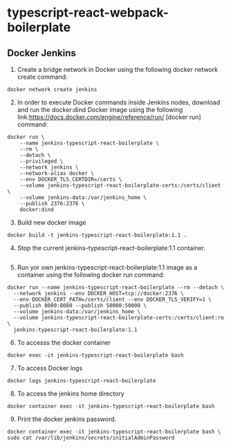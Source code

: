 # typescript-react-webpack-boilerplate

## Docker Jenkins
1. Create a bridge network in Docker using the following docker network create command:
```
docker network create jenkins
```

2. In order to execute Docker commands inside Jenkins nodes, download and run the docker:dind Docker image using the following link:https://docs.docker.com/engine/reference/run/ [docker run] command:
```
docker run \
    --name jenkins-typescript-react-boilerplate \
    --rm \
    --detach \
    --privileged \
    --network jenkins \
    --network-alias docker \
    --env DOCKER_TLS_CERTDIR=/certs \
    --volume jenkins-typescript-react-boilerplate-certs:/certs/client \
    --volume jenkins-data:/var/jenkins_home \
    --publish 2376:2376 \
    docker:dind
```

3. Build new docker image
```
docker build -t jenkins-typescript-react-boilerplate:1.1 .
```

4. Stop the current jenkins-typescript-react-boilerplate:1.1 container.
```

```
5. Run yor own jenkins-typescript-react-boilerplate:1.1 image as a container using the following docker run command:
```
docker run --name jenkins-typescript-react-boilerplate --rm --detach \
  --network jenkins --env DOCKER_HOST=tcp://docker:2376 \
  --env DOCKER_CERT_PATH=/certs/client --env DOCKER_TLS_VERIFY=1 \
  --publish 8080:8080 --publish 50000:50000 \
  --volume jenkins-data:/var/jenkins_home \
  --volume jenkins-typescript-react-boilerplate-certs:/certs/client:ro \
  jenkins-typescript-react-boilerplate:1.1
```

6. To accesss the docker container
```
docker exec -it jenkins-typescript-react-boilerplate bash
```

7. To access Docker logs
```
docker logs jenkins-typescript-react-boilerplate
```

8. To access the jenkins home directory
```
docker container exec -it jenkins-typescript-react-boilerplate bash
```

9. Print the docker jenkins password. 
```
docker container exec -it jenkins-typescript-react-boilerplate bash \
sudo cat /var/lib/jenkins/secrets/initialAdminPassword
```

